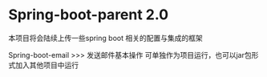 # Spring-boot-parent  2.0
本项目将会陆续上传一些spring boot   相关的配置与集成的框架

Spring-boot-email >>> 发送邮件基本操作 可单独作为项目运行，也可以jar包形式加入其他项目中运行

